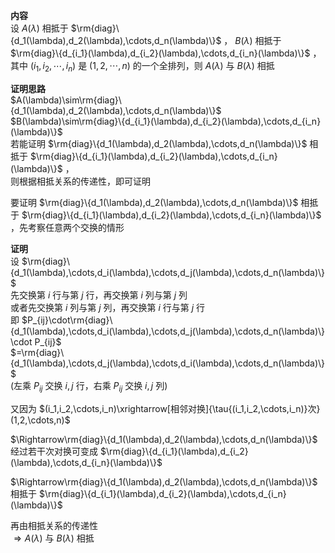 **内容**    
设 $A(\lambda)$ 相抵于 $\rm{diag}\{d_1(\lambda),d_2(\lambda),\cdots,d_n(\lambda)\}$ ， $B(\lambda)$ 相抵于 $\rm{diag}\{d_{i_1}(\lambda),d_{i_2}(\lambda),\cdots,d_{i_n}(\lambda)\}$ ，    
其中 $(i_1,i_2,\cdots,i_n)$ 是 $(1,2,\cdots,n)$ 的一个全排列，则 $A(\lambda)$ 与 $B(\lambda)$ 相抵    
    
**证明思路**    
 $A(\lambda)\sim\rm{diag}\{d_1(\lambda),d_2(\lambda),\cdots,d_n(\lambda)\}$     
 $B(\lambda)\sim\rm{diag}\{d_{i_1}(\lambda),d_{i_2}(\lambda),\cdots,d_{i_n}(\lambda)\}$     
若能证明 $\rm{diag}\{d_1(\lambda),d_2(\lambda),\cdots,d_n(\lambda)\}$ 相抵于 $\rm{diag}\{d_{i_1}(\lambda),d_{i_2}(\lambda),\cdots,d_{i_n}(\lambda)\}$ ，    
则根据相抵关系的传递性，即可证明    
    
要证明 $\rm{diag}\{d_1(\lambda),d_2(\lambda),\cdots,d_n(\lambda)\}$ 相抵于 $\rm{diag}\{d_{i_1}(\lambda),d_{i_2}(\lambda),\cdots,d_{i_n}(\lambda)\}$ ，先考察任意两个交换的情形    
    
**证明**    
设 $\rm{diag}\{d_1(\lambda),\cdots,d_i(\lambda),\cdots,d_j(\lambda),\cdots,d_n(\lambda)\}$     
先交换第 $i$ 行与第 $j$ 行，再交换第 $i$ 列与第 $j$ 列    
或者先交换第 $i$ 列与第 $j$ 列，再交换第 $i$ 行与第 $j$ 行    
即 $P_{ij}\cdot\rm{diag}\{d_1(\lambda),\cdots,d_i(\lambda),\cdots,d_j(\lambda),\cdots,d_n(\lambda)\}\cdot P_{ij}$     
 $=\rm{diag}\{d_1(\lambda),\cdots,d_j(\lambda),\cdots,d_i(\lambda),\cdots,d_n(\lambda)\}$     
(左乘 $P_{ij}$ 交换 $i,j$ 行，右乘 $P_{ij}$ 交换 $i,j$ 列)    
    
又因为 $(i_1,i_2,\cdots,i_n)\xrightarrow[相邻对换]{\tau{(i_1,i_2,\cdots,i_n)}次}(1,2,\cdots,n)$     
    
 $\Rightarrow\rm{diag}\{d_1(\lambda),d_2(\lambda),\cdots,d_n(\lambda)\}$ 经过若干次对换可变成 $\rm{diag}\{d_{i_1}(\lambda),d_{i_2}(\lambda),\cdots,d_{i_n}(\lambda)\}$     
    
 $\Rightarrow\rm{diag}\{d_1(\lambda),d_2(\lambda),\cdots,d_n(\lambda)\}$ 相抵于 $\rm{diag}\{d_{i_1}(\lambda),d_{i_2}(\lambda),\cdots,d_{i_n}(\lambda)\}$     
    
再由相抵关系的传递性    
 $\Rightarrow A(\lambda)$ 与 $B(\lambda)$ 相抵    
